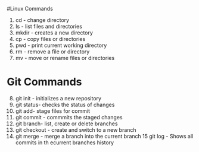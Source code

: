 #Linux Commands 
1. cd - change directory
2. ls - list files and directories
3. mkdir - creates a new directory
4. cp - copy files or directories 
5. pwd - print current working directory
6. rm - remove a file or directory
7. mv - move or rename files or directories
# Git Commands 
8. git init - initializes a new repository
9. git status- checks the status of changes
10. git add- stage files for commit
11. git commit - commmits the staged changes
12. git branch- list, create or delete branches
13. git checkout - create and switch to a new branch 
14. git merge - merge a branch into the current branch 
15 git log - Shows all commits in th ecurrent branches history

